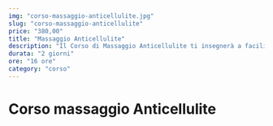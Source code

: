 ```yaml
---
img: "corso-massaggio-anticellulite.jpg"
slug: "corso-massaggio-anticellulite"
price: "380,00"
title: "Massaggio Anticellulite"
description: "Il Corso di Massaggio Anticellulite ti insegnerà a facilitare il flusso sanguigno, a produrre calore con sfregamenti e impastamenti necessari a drenare e favorire l’eliminazione delle tossine dai tessuti, tutto nel rispetto della circolazione linfatica."
durata: "2 giorni"
ore: "16 ore"
category: "corso"
---
```


# Corso massaggio Anticellulite
